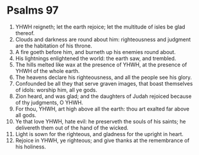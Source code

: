 ﻿# Psalms 97
1. YHWH reigneth; let the earth rejoice; let the multitude of isles be glad thereof. 
2. Clouds and darkness are round about him: righteousness and judgment are the habitation of his throne. 
3. A fire goeth before him, and burneth up his enemies round about. 
4. His lightnings enlightened the world: the earth saw, and trembled. 
5. The hills melted like wax at the presence of YHWH, at the presence of YHWH of the whole earth. 
6. The heavens declare his righteousness, and all the people see his glory. 
7. Confounded be all they that serve graven images, that boast themselves of idols: worship him, all ye gods. 
8. Zion heard, and was glad; and the daughters of Judah rejoiced because of thy judgments, O YHWH. 
9. For thou, YHWH, art high above all the earth: thou art exalted far above all gods. 
10. Ye that love YHWH, hate evil: he preserveth the souls of his saints; he delivereth them out of the hand of the wicked. 
11. Light is sown for the righteous, and gladness for the upright in heart. 
12. Rejoice in YHWH, ye righteous; and give thanks at the remembrance of his holiness. 

